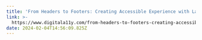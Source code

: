 ```yaml
---
title: 'From Headers to Footers: Creating Accessible Experience with Landmarks'
link: >-
  https://www.digitala11y.com/from-headers-to-footers-creating-accessible-experience-with-landmarks/
date: 2024-02-04T14:56:09.825Z
---
```


